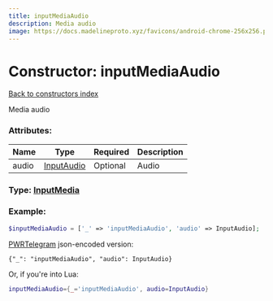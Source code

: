 ```yaml
---
title: inputMediaAudio
description: Media audio
image: https://docs.madelineproto.xyz/favicons/android-chrome-256x256.png
---
```

# Constructor: inputMediaAudio  
[Back to constructors index](index.md)



Media audio

### Attributes:

| Name     |    Type       | Required | Description |
|----------|---------------|----------|-------------|
|audio|[InputAudio](../types/InputAudio.md) | Optional|Audio|



### Type: [InputMedia](../types/InputMedia.md)


### Example:

```php
$inputMediaAudio = ['_' => 'inputMediaAudio', 'audio' => InputAudio];
```  

[PWRTelegram](https://pwrtelegram.xyz) json-encoded version:

```
{"_": "inputMediaAudio", "audio": InputAudio}
```


Or, if you're into Lua:

```lua
inputMediaAudio={_='inputMediaAudio', audio=InputAudio}

```


